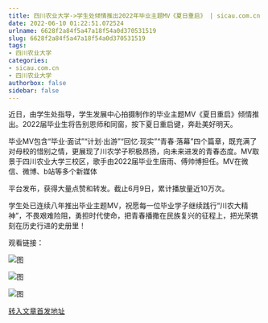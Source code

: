 ```yaml
---
title: 四川农业大学->学生处倾情推出2022年毕业主题MV《夏日重启》 | sicau.com.cn
date: 2022-06-10 01:22:51.072524
urlname: 6628f2a84f5a47a18f54a0d370531519
slug: 6628f2a84f5a47a18f54a0d370531519
tags: 
- 四川农业大学
categories:
- sicau.com.cn
- 四川农业大学
authorbox: false
sidebar: false
---
```

近日，由学生处指导，学生发展中心拍摄制作的毕业主题MV《夏日重启》倾情推出。2022届毕业生将告别恩师和同窗，按下夏日重启键，奔赴美好明天。

毕业MV包含“毕业·面试”“计划·出游”“回忆·现实”“青春·落幕”四个篇章，既充满了对母校的惜别之情，更展现了川农学子积极昂扬，向未来进发的青春态度。MV取景于四川农业大学三校区，歌手由2022届毕业生唐雨、傅帅博担任。MV在微信、微博、b站等多个新媒体
<!--more-->
平台发布，获得大量点赞和转发。截止6月9日，累计播放量近10万次。

学生处已连续八年推出毕业主题MV，祝愿每一位毕业学子继续践行“川农大精神”，不畏艰难险阻，勇担时代使命，把青春播撒在民族复兴的征程上，把光荣镌刻在历史行进的史册里！

观看链接：

![图](https://news.sicau.edu.cn/__local/3/DA/F8/5F7DCE831623B13F26D179355B4_EA2C76DF_17D.png)

![图](https://news.sicau.edu.cn/__local/B/6C/59/88A4D0541B5E915F2BB49E7D957_894961DB_174688.png)

![图](https://news.sicau.edu.cn/__local/5/B9/40/F06C9D3AF6F3847FB9164288809_F8B02C21_194A01.png)

[转入文章首发地址](https://news.sicau.edu.cn/info/1078/68278.htm)